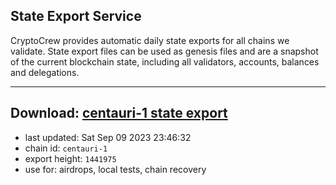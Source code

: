 ## State Export Service
CryptoCrew provides automatic daily state exports for all chains we validate. State export files can be used as genesis files and are a snapshot of the current blockchain state, including all validators, accounts, balances and delegations.

---
**Download: [centauri-1 state export](https://dl.ccvalidators.com/SERVICE/composable/centauri-1_export_1441975.json)**
---

- last updated: Sat Sep 09 2023 23:46:32
- chain id: `centauri-1`
- export height: `1441975`
- use for: airdrops, local tests, chain recovery
